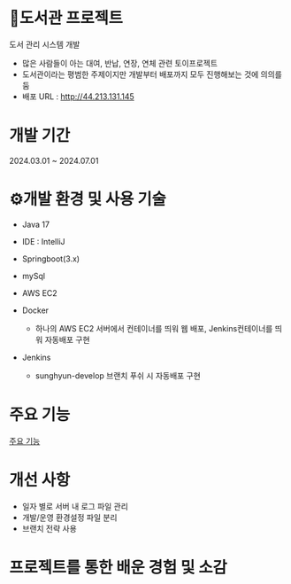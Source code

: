 # 📖도서관 프로젝트
도서 관리 시스템 개발
- 많은 사람들이 아는 대여, 반납, 연장, 연체 관련 토이프로젝트 
- 도서관이라는 평범한 주제이지만 개발부터 배포까지 모두 진행해보는 것에 의의를 둠
- 배포 URL : http://44.213.131.145

# 개발 기간
2024.03.01 ~ 2024.07.01

# ⚙개발 환경 및 사용 기술
- Java 17
  
- IDE : IntelliJ
  
- Springboot(3.x)
  
- mySql
  
- AWS EC2
  
- Docker
  * 하나의 AWS EC2 서버에서 컨테이너를 띄워 웹 배포, Jenkins컨테이너를 띄워 자동배포 구현

- Jenkins
  * sunghyun-develop 브랜치 푸쉬 시 자동배포 구현
    
# 주요 기능
<a href="https://github.com/shonseonghyun/library-front/wiki/%EC%A3%BC%EC%9A%94-%EA%B8%B0%EB%8A%A5">
 주요 기능
</a>

# 개선 사항
- 일자 별로 서버 내 로그 파일 관리
- 개발/운영 환경설정 파일 분리
- 브랜치 전략 사용


# 프로젝트를 통한 배운 경험 및 소감

